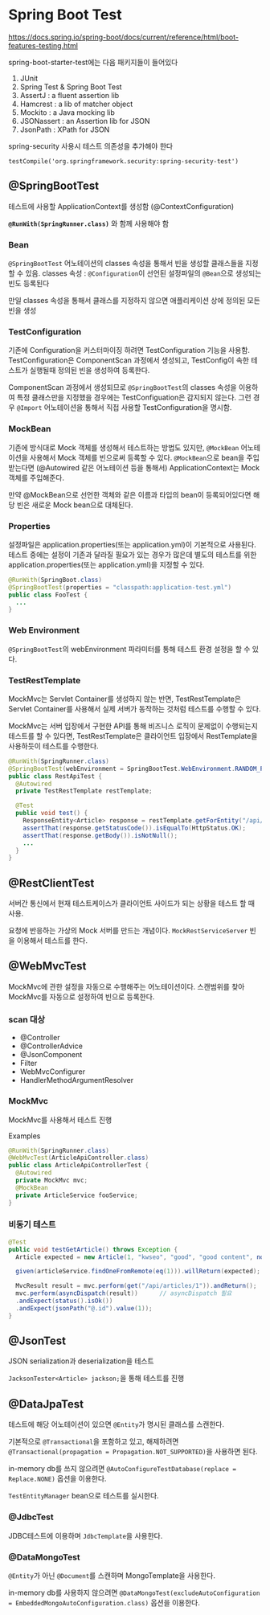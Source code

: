# Spring Boot Test

<https://docs.spring.io/spring-boot/docs/current/reference/html/boot-features-testing.html>

spring-boot-starter-test에는 다음 패키지들이 들어있다

1. JUnit
1. Spring Test & Spring Boot Test
1. AssertJ : a fluent assertion lib
1. Hamcrest : a lib of matcher object
1. Mockito : a Java mocking lib
1. JSONassert : an Assertion lib for JSON
1. JsonPath : XPath for JSON

spring-security 사용시 테스트 의존성을 추가해야 한다

`testCompile('org.springframework.security:spring-security-test')`

## @SpringBootTest

테스트에 사용할 ApplicationContext를 생성함 (@ContextConfiguration)

**`@RunWith(SpringRunner.class)`** 와 함께 사용해야 함

### Bean

`@SpringBootTest` 어노테이션의 classes 속성을 통해서 빈을 생성할 클래스들을 지정할 수 있음.
classes 속성 : `@Configuration`이 선언된 설정파일의 `@Bean`으로 생성되는 빈도 등록된다

만일 classes 속성을 통해서 클래스를 지정하지 않으면 애플리케이션 상에 정의된 모든 빈을 생성

### TestConfiguration

기존에 Configuration을 커스터마이징 하려면 TestConfiguration 기능을 사용함.
TestConfiguration은 ComponentScan 과정에서 생성되고, TestConfig이 속한 테스트가 실행될때 정의된 빈을 생성하여 등록한다.

ComponentScan 과정에서 생성되므로 `@SpringBootTest`의 classes 속성을 이용하여 특정 클래스만을 지정했을 경우에는 TestConfiguation은 감지되지 않는다. 그런 경우 `@Import` 어노테이션을 통해서 직접 사용할 TestConfiguration을 명시함.

### MockBean

기존에 방식대로 Mock 객체를 생성해서 테스트하는 방법도 있지만, `@MockBean` 어노테이션을 사용해서 Mock 객체를 빈으로써 등록할 수 있다. `@MockBean`으로 bean을 주입받는다면 (@Autowired 같은 어노테이션 등을 통해서) ApplicationContext는 Mock 객체를 주입해준다.

만약 @MockBean으로 선언한 객체와 같은 이름과 타입의 bean이 등록되어있다면 해당 빈은 새로운 Mock bean으로 대체된다.

### Properties

설정파일은 application.properties(또는 application.yml)이 기본적으로 사용된다. 테스트 중에는 설정이 기존과 달라질 필요가 있는 경우가 많은데 별도의 테스트를 위한 application.properties(또는 application.yml)을 지정할 수 있다.

```java
@RunWith(SpringBoot.class)
@SpringBootTest(properties = "classpath:application-test.yml")
public class FooTest {
  ...
}
```

### Web Environment

`@SpringBootTest`의 webEnvironment 파라미터를 통해 테스트 환경 설정을 할 수 있다.

### TestRestTemplate

MockMvc는 Servlet Container를 생성하지 않는 반면, TestRestTemplate은 Servlet Container를 사용해서 실제 서버가 동작하는 것처럼 테스트를 수행할 수 있다.

MockMvc는 서버 입장에서 구현한 API를 통해 비즈니스 로직이 문제없이 수행되는지 테스트를 할 수 있다면, TestRestTemplate은 클라이언트 입장에서 RestTemplate을 사용하듯이 테스트를 수행한다.

```java
@RunWith(SpringRunner.class)
@SpringBootTest(webEnvironment = SpringBootTest.WebEnvironment.RANDOM_PORT)
public class RestApiTest {
  @Autowired
  private TestRestTemplate restTemplate;

  @Test
  public void test() {
    ResponseEntity<Article> response = restTemplate.getForEntity("/api/articles/1", Article.class);
    assertThat(response.getStatusCode()).isEqualTo(HttpStatus.OK);
    assertThat(response.getBody()).isNotNull();
    ...
  }
}
```

## @RestClientTest

서버간 통신에서 현재 테스트케이스가 클라이언트 사이드가 되는 상황을 테스트 할 때 사용.

요청에 반응하는 가상의 Mock 서버를 만드는 개념이다. `MockRestServiceServer` 빈을 이용해서 테스트를 한다.

## @WebMvcTest

MockMvc에 관한 설정을 자동으로 수행해주는 어노테이션이다. 스캔범위를 찾아 MockMvc를 자동으로 설정하여 빈으로 등록한다.

### scan 대상

- @Controller
- @ControllerAdvice
- @JsonComponent
- Filter
- WebMvcConfigurer
- HandlerMethodArgumentResolver

### MockMvc

MockMvc를 사용해서 테스트 진행

Examples

```java
@RunWith(SpringRunner.class)
@WebMvcTest(ArticleApiController.class)
public class ArticleApiControllerTest {
  @Autowired
  private MockMvc mvc;
  @MockBean
  private ArticleService fooService;
}
```

### 비동기 테스트

```java
@Test
public void testGetArticle() throws Exception {
  Article expected = new Article(1, "kwseo", "good", "good content", now());

  given(articleService.findOneFromRemote(eq(1))).willReturn(expected);

  MvcResult result = mvc.perform(get("/api/articles/1")).andReturn();
  mvc.perform(asyncDispatch(result))      // asyncDispatch 필요
  .andExpect(status().isOk())
  .andExpect(jsonPath("@.id").value(1));
}
```

## @JsonTest

JSON serialization과 deserialization을 테스트

`JacksonTester<Article> jackson;`을 통해 테스트를 진행

## @DataJpaTest

테스트에 해당 어노테이션이 있으면 `@Entity`가 명시된 클래스를 스캔한다.

기본적으로 `@Transactional`을 포함하고 있고, 해제하려면 `@Transactional(propagation = Propagation.NOT_SUPPORTED)`을 사용하면 된다.

in-memory db를 쓰지 않으려면 `@AutoConfigureTestDatabase(replace = Replace.NONE)` 옵션을 이용한다.

`TestEntityManager` bean으로 테스트를 실시한다.

### @JdbcTest

JDBC테스트에 이용하며 `JdbcTemplate`을 사용한다.

### @DataMongoTest

`@Entity`가 아닌 `@Document`를 스캔하며 MongoTemplate을 사용한다.

in-memory db를 사용하지 않으려면 `@DataMongoTest(excludeAutoConfiguration = EmbeddedMongoAutoConfiguration.class)` 옵션을 이용한다.
